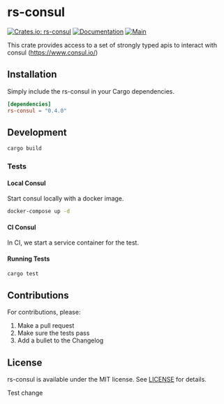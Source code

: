 # rs-consul

[![Crates.io: rs-consul](https://img.shields.io/crates/v/rs-consul.svg)](https://crates.io/crates/rs-consul)
[![Documentation](https://docs.rs/rs-consul/badge.svg)](https://docs.rs/rs-consul)
[![Main](https://github.com/Roblox/rs-consul/actions/workflows/main.yml/badge.svg)](https://github.com/Roblox/rs-consul/actions/workflows/main.yml)

This crate provides access to a set of strongly typed apis to interact with
consul (<https://www.consul.io/>)

## Installation

Simply include the rs-consul in your Cargo dependencies.

```toml
[dependencies]
rs-consul = "0.4.0"
```

## Development

```bash
cargo build
```

### Tests

#### Local Consul

Start consul locally with a docker image.

```bash
docker-compose up -d
```

#### CI Consul

In CI, we start a service container for the test.

#### Running Tests

```bash
cargo test
```

## Contributions

For contributions, please:

1. Make a pull request
2. Make sure the tests pass
3. Add a bullet to the Changelog

## License

rs-consul is available under the MIT license. See [LICENSE](LICENSE) for details.

Test change
